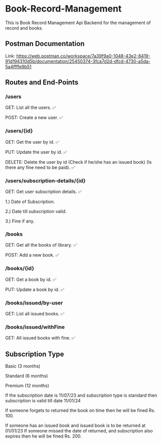 # Book-Record-Management

This is Book Record Management Api Backend for the management of record and books.

## Postman Documentation

Link: https://web.postman.co/workspace/7a39f9a0-1048-43e2-8419-91d194310d5b/documentation/25450374-3fca7d2d-dfcd-4730-a5da-5a4ffffe9b51

## Routes and End-Points

### /users

GET: List all the users. ✅

POST: Create a new user. ✅

### /users/{id}

GET: Get the user by id. ✅

PUT: Update the user by id. ✅

DELETE: Delete the user by id (Check if he/she has an issued book) (Is there any fine need to be paid). ✅

### /users/subscription-details/{id}

GET: Get user subscription details. ✅

1.) Date of Subscription.

2.) Date till subscription valid.

3.) Fine if any.

### /books

GET: Get all the books of library. ✅

POST: Add a new book. ✅

### /books/{id}

GET: Get a book by id. ✅

PUT: Update a book by id. ✅

### /books/issued/by-user

GET: List all issued books. ✅

### /books/issued/withFine

GET: All issued books with fine. ✅

## Subscription Type

Basic (3 months)

Standard (6 months)

Premium (12 months)

If the subscription date is 11/07/23
and subscription type is standard
then subscription is valid till date 11/01/24

If someone forgets to returned the book on
time then he will be fined Rs. 100.

If someone has an issued book and issued book is to be returned at 01/01/23
If someone missed the date of returned, and subscription also expires then he will be fined Rs. 200.

